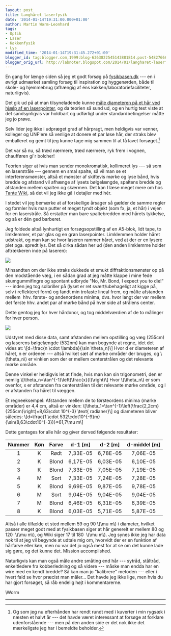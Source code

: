```yaml
---
layout: post
title: Langhåret laserfysik
date: '2014-01-14T19:31:00.000+01:00'
author: Martin Worm-Leonhard
tags:
- Optik
- Laser
- Køkkenfysik
- Lys
modified_time: '2014-01-14T19:31:45.272+01:00'
blogger_id: tag:blogger.com,1999:blog-6363822545143881814.post-5482766647721265774
blogger_orig_url: http://labnoter.blogspot.com/2014/01/langharet-laserfysik.html
---
```


En gang for længe siden så jeg et godt forsøg
på [fysikbasen.dk](http://fysikbasen.dk/) --- en i øvrigt udmærket samling
forsøg til inspiration og hyggenørden, både til skole- og hjemmebrug
(afhængig af éns køkken/laboratoriefaciliteter, naturligvis). 

Det gik ud
på at man tilsyneladende kunne [måle diameteren på et hår ved hjælp af
en laserpointer](http://fysikbasen.dk/index.php?page=Vis&id=87), og da
teorien så sund ud, og en hurtig test viste at det sandsynligvis var
holdbart og udførligt under standardbetingelser måtte jeg jo prøve.

Selv lider jeg ikke i udpræget grad af hårpragt, men heldigvis var
venner, kolleger og UNF'ere så venlige at donere et par løse hår, der
straks blev emballeret og gemt til jeg kunne tage mig sammen til at få
lavet forsøget.[^1]

Det var så nu, så træd nærmere, træd nærmere, ryk frem i vognen,
chaufføren gi'r bolcher!

Teorien siger at hvis man sender monokromatisk, kollimeret lys --- så som
en laserstråle --- gennem en smal spalte, så vil man se et
interferensmønster, altså et mønster af skiftevis mørke og lyse bånd,
hvis bredde og afstand vil afhænge af lysets bølgelængde, spaltens
bredde og afstanden mellem spalten og skærmen. Det kan I læse meget mere
om hos [Tante Wiki](http://en.wikipedia.org/wiki/Diffraction#Single-slit_diffraction),
så det vil jeg ikke gå i detajler med hér.

I stedet vil jeg bemærke at af forskellige årsager så gælder de samme
regler og formler hvis man putter et meget tyndt objekt (som fx, ja, et
hår) i vejen for en laserstråle. Så erstatter man bare spaltebredden med
hårets tykkelse, og så er dén ged barberet.

Jeg foldede altså lynhurtigt en forsøgsopstilling af en A5-blok, lidt
tape, to limklemmer, et par glas og en grøn laserpointer. Limklemmen
holder håret udstrakt, og man kan se hvor laseren rammer håret, ved at
der er en lysere plet pga. spredt lys. Det så cirka sådan her ud (den
anden limklemme holder aftrækkeren inde på laseren):

[![]({{site.url}}/images/-Ka6PF-M5dlY/UtV4ICGu70I/AAAAAAAACBw/Gx_p1d7btWE/s400/2014-01-14+17.24.50.jpg)]({{site.url}}/images/-Ka6PF-M5dlY/UtV4ICGu70I/AAAAAAAACBw/Gx_p1d7btWE/s1600/2014-01-14+17.24.50.jpg)

Minsandten om der ikke straks dukkede et smukt diffraktionsmønster op på
den modstående væg, i en sådan grad at jeg måtte klappe i mine fede
skumgummifingre og spontant udbryde "No, Mr. Bond, I expect you to die!"
--- inden jeg tog solbriller på (lyset er ret svært/ubehageligt at kigge
på, selv i reflekteret form) og fandt min trofaste lineal frem, og målte
afstanden mellem  hhv. første- og andenordens minima, dvs. hvor langt
der var mellem det første hhv. andet par af mørke bånd på hver side af
strålens center.

Dette gentog jeg for hver hårdonor, og tog middelværdien af de to
målinger for hver person.

[![]({{site.url}}/images/-fWnlWxBzopk/UtV4I5if-HI/AAAAAAAACB0/UFLlgfHmplI/s400/2014-01-14+17.25.45.jpg)]({{site.url}}/images/-fWnlWxBzopk/UtV4I5if-HI/AAAAAAAACB0/UFLlgfHmplI/s1600/2014-01-14+17.25.45.jpg)

Udstyret med disse data, samt afstanden mellem opstilling og væg (255cm)
og laserens bølgelængde (532nm) kan man begynde at regne, idet det vides
at: \\[d=\\frac{n \cdot \lambda}{\sin \theta_n}\\] 
Hvor d er
diameteren af håret, n er ordenen --- altså hvilket sæt af mørke områder
der bruges, og \\(\\theta_n\\) er vinklen som der er mellem
centerstrålen og det relevante mørke område. 

Denne vinkel er heldigvis
let at finde, hvis man kan sin trigonometri, den er nemlig
\\[\theta_n=\tan^{-1}\left(\frac{x}{l}\right)\\] Hvor
\\(\\theta_n\\) er som ovenfor, x er afstanden fra centerstrålen til
det relevante mørke område, og l er afstanden fra håret til væggen.

Et regneeksempel: Afstanden mellem de to førsteordens minima (mørke
områder) er 4,4 cm, altså er vinklen: 
\\[\theta_1=\tan^{-1}\left(\frac{2,2cm}{255cm}\right)=8,63\cdot 10^{-3} \text{ radianer}\\]
og diameteren bliver således:
\\[d=\frac{1 \cdot 532\cdot10^{-9}m}{\sin(8,63\cdot10^{-3})}=61,7\mu m\\]

Dette gentages for alle hår og giver derved følgende resultater:

| Nummer | Køn | Farve |  d-1 [m] |  d-2 [m] | d-middel [m] |
|:------:|:---:|:-----:|:--------:|:--------:|:------------:|
|    1   |  K  |  Rødt | 7,33E-05 | 6,78E-05 |   7,06E-05   |
|    2   |  K  | Blond | 6,17E-05 | 6,03E-05 |   6,10E-05   |
|    3   |  K  | Blond | 7,33E-05 | 7,05E-05 |   7,19E-05   |
|    4   |  M  |  Sort | 7,33E-05 | 7,24E-05 |   7,28E-05   |
|    5   |  K  | Blond | 9,69E-05 | 9,87E-05 |   9,78E-05   |
|    6   |  M  |  Sort | 9,04E-05 | 9,04E-05 |   9,04E-05   |
|    7   |  M  | Blond | 6,46E-05 | 6,31E-05 |   6,39E-05   |
|    8   |  K  | Blond | 6,03E-05 | 5,71E-05 |   5,87E-05   |


Altså i alle tilfælde et sted mellem 59 og 90 \\(\mu m\\) i diameter,
hvilket passer meget godt med at fysikbasen siger at hår generelt er
mellem 80 og 120  \\(\mu m\\), og Wiki siger 17 til 180  \\(\mu m\\).
Jeg synes ikke jeg har data nok til at jeg vil begynde at udtale mig om,
hvorvidt der er en funktion af hårfarve eller køn, men nu var det jo
også mest for at se om det kunne lade sig gøre, og det kunne det.
Mission accomplished.

Naturligvis kan man også måle andre småting end hår --- sytråd, ståltråd,
enkeltledere fra kobberledning og så videre --- måske man endda har en
wire med en kendt bredde? Så kan man jo "kalibrere" metoden --- eller i
hvert fald se hvor præcist man måler... Det havde jeg ikke lige, men
hvis du har gjort forsøget, så råb endelig højt i kommentarerne.

\\Worm

------------------------------------------------------------------------

[^1]: Og som jeg nu efterhånden har rendt rundt med i kuverter i min
    rygsæk i næsten et halvt år --- det havde været interessant at forsøge at
    forklare udenforstående --- men på den anden side er det nok ikke det
    mærkeligste jeg har i bemeldte beholder.
